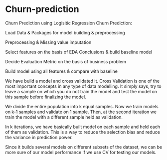 # Churn-prediction
Churn Prediction using Logisitic Regression
Churn Prediction:

Load Data & Packages for model building & preprocessing

Preprocessing & Missing value imputation

Select features on the basis of EDA Conclusions & build baseline model

Decide Evaluation Metric on the basis of business problem

Build model using all features & compare with baseline

We have build a model and cross validated it.
Cross Validation is one of the most important concepts in any type of data modelling. It simply says, try to leave a sample on which you do not train the model and test the model on this sample before finalizing the model.

We divide the entire population into k equal samples. Now we train models on k-1 samples and validate on 1 sample. Then, at the second iteration we train the model with a different sample held as validation.

In k iterations, we have basically built model on each sample and held each of them as validation. This is a way to reduce the selection bias and reduce the variance in prediction power.

Since it builds several models on different subsets of the dataset, we can be more sure of our model performance if we use CV for testing our models.
